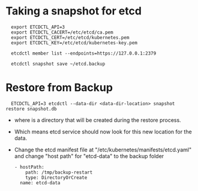 # Taking a snapshot for etcd

      export ETCDCTL_API=3
      export ETCDCTL_CACERT=/etc/etcd/ca.pem
      export ETCDCTL_CERT=/etc/etcd/kubernetes.pem
      export ETCDCTL_KEY=/etc/etcd/kubernetes-key.pem
      
      etcdctl member list --endpoints=https://127.0.0.1:2379 
      
      etcdctl snapshot save ~/etcd.backup

# Restore from Backup

      ETCDCTL_API=3 etcdctl --data-dir <data-dir-location> snapshot restore snapshot.db

- where <data-dir-location> is a directory that will be created during the restore process.
- Which means etcd service should now look for this new location for the data.
- Change the etcd manifest file at "/etc/kubernetes/manifests/etcd.yaml" and change "host path" for "etcd-data" to the backup folder

      - hostPath:
          path: /tmp/backup-restart
          type: DirectoryOrCreate
        name: etcd-data
